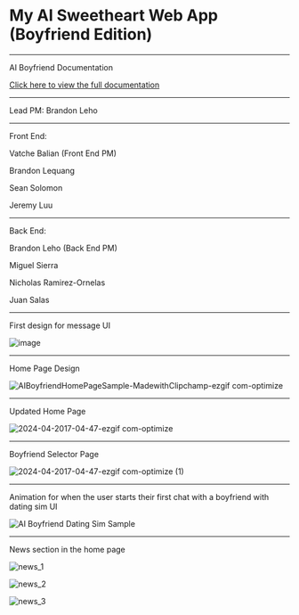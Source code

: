 # My AI Sweetheart Web App (Boyfriend Edition)

-------------------------------------------------------


AI Boyfriend Documentation

[Click here to view the full documentation](./AI-companion-Web-App/CS4800_AI_Boyfriend_Documentation.pdf)


-------------------------------------------------------

Lead PM: Brandon Leho

-------------------------------------------------------

Front End:

Vatche Balian (Front End PM)

Brandon Lequang

Sean Solomon

Jeremy Luu

-------------------------------------------------------

Back End:

Brandon Leho (Back End PM)

Miguel Sierra

Nicholas Ramirez-Ornelas

Juan Salas

-------------------------------------------------------

First design for message UI

![image](https://github.com/AI-Boyfriend/Full-Stack/assets/89223038/4331afef-340e-4b44-ba5e-f55a3b236953)

-------------------------------------------------------

Home Page Design

![AIBoyfriendHomePageSample-MadewithClipchamp-ezgif com-optimize](https://github.com/AI-Boyfriend/Full-Stack/assets/89223038/47de3582-d02b-47ab-a4d7-f2edd464759e)

-------------------------------------------------------

Updated Home Page

![2024-04-2017-04-47-ezgif com-optimize](https://github.com/AI-Boyfriend/Full-Stack/assets/89223038/f8c2d353-d2e5-4f34-8a28-d41b02b9c2d0)

-------------------------------------------------------

Boyfriend Selector Page

![2024-04-2017-04-47-ezgif com-optimize (1)](https://github.com/AI-Boyfriend/Full-Stack/assets/89223038/552258c7-cc01-494c-ba43-a508a76d451b)

-------------------------------------------------------

Animation for when the user starts their first chat with a boyfriend with dating sim UI

![AI Boyfriend Dating Sim Sample](https://github.com/AI-Boyfriend/Full-Stack/assets/89223038/d2a9a22b-4206-4212-893b-d38fafa6bb48)

-------------------------------------------------------

News section in the home page

![news_1](https://github.com/AI-Boyfriend/Full-Stack/assets/89223038/f4d1284c-bb38-4dc9-aec9-5fc03595413f)

![news_2](https://github.com/AI-Boyfriend/Full-Stack/assets/89223038/45389bc8-84c0-4633-98af-359b671e3519)

![news_3](https://github.com/AI-Boyfriend/Full-Stack/assets/89223038/ce04e4df-1058-47a8-8f57-0469eb115544)
